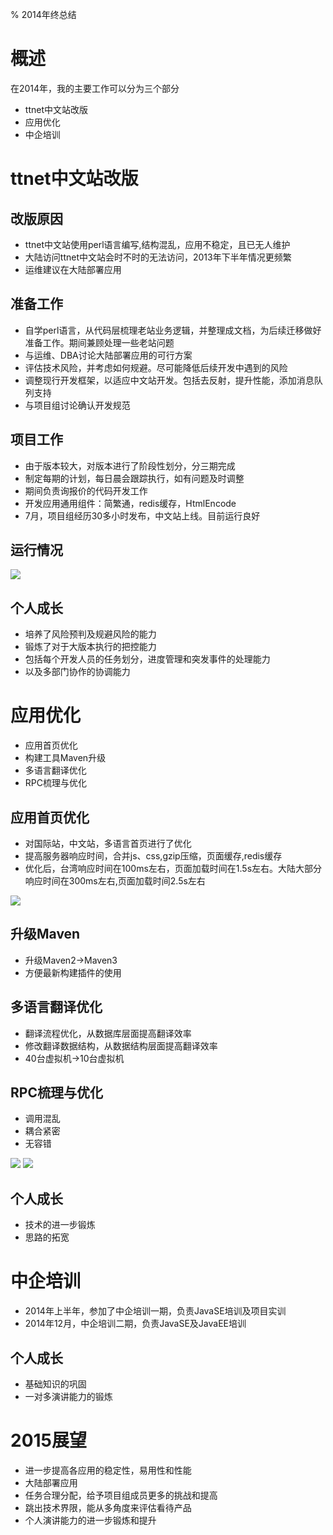 % 2014年终总结

# 概述

在2014年，我的主要工作可以分为三个部分

- ttnet中文站改版
- 应用优化
- 中企培训

# ttnet中文站改版

## 改版原因

- ttnet中文站使用perl语言编写,结构混乱，应用不稳定，且已无人维护
- 大陆访问ttnet中文站会时不时的无法访问，2013年下半年情况更频繁
- 运维建议在大陆部署应用

## 准备工作

- 自学perl语言，从代码层梳理老站业务逻辑，并整理成文档，为后续迁移做好准备工作。期间兼顾处理一些老站问题
- 与运维、DBA讨论大陆部署应用的可行方案
- 评估技术风险，并考虑如何规避。尽可能降低后续开发中遇到的风险
- 调整现行开发框架，以适应中文站开发。包括去反射，提升性能，添加消息队列支持
- 与项目组讨论确认开发规范

## 项目工作

- 由于版本较大，对版本进行了阶段性划分，分三期完成
- 制定每期的计划，每日晨会跟踪执行，如有问题及时调整
- 期间负责询报价的代码开发工作
- 开发应用通用组件：简繁通，redis缓存，HtmlEncode
- 7月，项目组经历30多小时发布，中文站上线。目前运行良好

## 运行情况

![](/home/ivan/my/ivanpig.github.com/ppt/1.png)

## 个人成长

- 培养了风险预判及规避风险的能力
- 锻炼了对于大版本执行的把控能力
- 包括每个开发人员的任务划分，进度管理和突发事件的处理能力
- 以及多部门协作的协调能力

# 应用优化

- 应用首页优化
- 构建工具Maven升级
- 多语言翻译优化
- RPC梳理与优化

## 应用首页优化

- 对国际站，中文站，多语言首页进行了优化
- 提高服务器响应时间，合并js、css,gzip压缩，页面缓存,redis缓存
- 优化后，台湾响应时间在100ms左右，页面加载时间在1.5s左右。大陆大部分响应时间在300ms左右,页面加载时间2.5s左右

![](/home/ivan/my/ivanpig.github.com/ppt/2.png)

## 升级Maven

- 升级Maven2->Maven3
- 方便最新构建插件的使用

## 多语言翻译优化

- 翻译流程优化，从数据库层面提高翻译效率
- 修改翻译数据结构，从数据结构层面提高翻译效率
- 40台虚拟机->10台虚拟机

## RPC梳理与优化

- 调用混乱
- 耦合紧密
- 无容错

![](/home/ivan/my/ivanpig.github.com/ppt/3.png)
![](/home/ivan/my/ivanpig.github.com/ppt/4.png)

## 个人成长

- 技术的进一步锻炼
- 思路的拓宽

# 中企培训

- 2014年上半年，参加了中企培训一期，负责JavaSE培训及项目实训
- 2014年12月，中企培训二期，负责JavaSE及JavaEE培训

## 个人成长

- 基础知识的巩固
- 一对多演讲能力的锻炼

# 2015展望

- 进一步提高各应用的稳定性，易用性和性能
- 大陆部署应用
- 任务合理分配，给予项目组成员更多的挑战和提高
- 跳出技术界限，能从多角度来评估看待产品
- 个人演讲能力的进一步锻炼和提升


